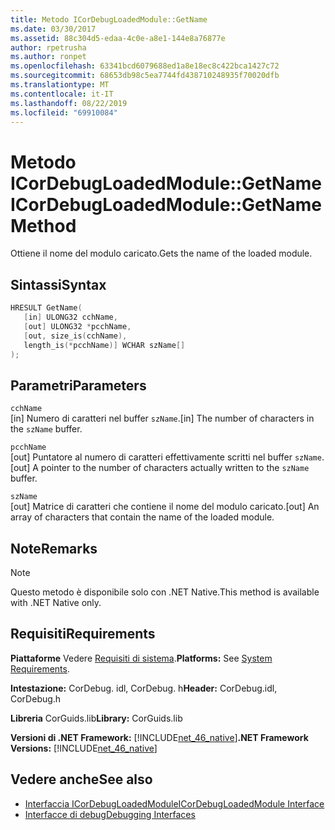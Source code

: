 ```yaml
---
title: Metodo ICorDebugLoadedModule::GetName
ms.date: 03/30/2017
ms.assetid: 88c304d5-edaa-4c0e-a8e1-144e8a76877e
author: rpetrusha
ms.author: ronpet
ms.openlocfilehash: 63341bcd6079688ed1a8e18ec8c422bca1427c72
ms.sourcegitcommit: 68653db98c5ea7744fd438710248935f70020dfb
ms.translationtype: MT
ms.contentlocale: it-IT
ms.lasthandoff: 08/22/2019
ms.locfileid: "69910084"
---
```

# <a name="icordebugloadedmodulegetname-method"></a><span data-ttu-id="0b267-102">Metodo ICorDebugLoadedModule::GetName</span><span class="sxs-lookup"><span data-stu-id="0b267-102">ICorDebugLoadedModule::GetName Method</span></span>
<span data-ttu-id="0b267-103">Ottiene il nome del modulo caricato.</span><span class="sxs-lookup"><span data-stu-id="0b267-103">Gets the name of the loaded module.</span></span>  
  
## <a name="syntax"></a><span data-ttu-id="0b267-104">Sintassi</span><span class="sxs-lookup"><span data-stu-id="0b267-104">Syntax</span></span>  
  
```cpp  
HRESULT GetName(  
   [in] ULONG32 cchName,  
   [out] ULONG32 *pcchName,  
   [out, size_is(cchName),  
   length_is(*pcchName)] WCHAR szName[]  
);  
```  
  
## <a name="parameters"></a><span data-ttu-id="0b267-105">Parametri</span><span class="sxs-lookup"><span data-stu-id="0b267-105">Parameters</span></span>  
 `cchName`  
 <span data-ttu-id="0b267-106">[in] Numero di caratteri nel buffer `szName`.</span><span class="sxs-lookup"><span data-stu-id="0b267-106">[in] The number of characters in the `szName` buffer.</span></span>  
  
 `pcchName`  
 <span data-ttu-id="0b267-107">[out] Puntatore al numero di caratteri effettivamente scritti nel buffer `szName`.</span><span class="sxs-lookup"><span data-stu-id="0b267-107">[out] A pointer to the number of characters actually written to the `szName` buffer.</span></span>  
  
 `szName`  
 <span data-ttu-id="0b267-108">[out] Matrice di caratteri che contiene il nome del modulo caricato.</span><span class="sxs-lookup"><span data-stu-id="0b267-108">[out] An array of characters that contain the name of the loaded module.</span></span>  
  
## <a name="remarks"></a><span data-ttu-id="0b267-109">Note</span><span class="sxs-lookup"><span data-stu-id="0b267-109">Remarks</span></span>  
  
> [!NOTE]
> <span data-ttu-id="0b267-110">Questo metodo è disponibile solo con .NET Native.</span><span class="sxs-lookup"><span data-stu-id="0b267-110">This method is available with .NET Native only.</span></span>  
  
## <a name="requirements"></a><span data-ttu-id="0b267-111">Requisiti</span><span class="sxs-lookup"><span data-stu-id="0b267-111">Requirements</span></span>  
 <span data-ttu-id="0b267-112">**Piattaforme** Vedere [Requisiti di sistema](../../../../docs/framework/get-started/system-requirements.md).</span><span class="sxs-lookup"><span data-stu-id="0b267-112">**Platforms:** See [System Requirements](../../../../docs/framework/get-started/system-requirements.md).</span></span>  
  
 <span data-ttu-id="0b267-113">**Intestazione:** CorDebug. idl, CorDebug. h</span><span class="sxs-lookup"><span data-stu-id="0b267-113">**Header:** CorDebug.idl, CorDebug.h</span></span>  
  
 <span data-ttu-id="0b267-114">**Libreria** CorGuids.lib</span><span class="sxs-lookup"><span data-stu-id="0b267-114">**Library:** CorGuids.lib</span></span>  
  
 <span data-ttu-id="0b267-115">**Versioni di .NET Framework:** [!INCLUDE[net_46_native](../../../../includes/net-46-native-md.md)]</span><span class="sxs-lookup"><span data-stu-id="0b267-115">**.NET Framework Versions:** [!INCLUDE[net_46_native](../../../../includes/net-46-native-md.md)]</span></span>  
  
## <a name="see-also"></a><span data-ttu-id="0b267-116">Vedere anche</span><span class="sxs-lookup"><span data-stu-id="0b267-116">See also</span></span>

- [<span data-ttu-id="0b267-117">Interfaccia ICorDebugLoadedModule</span><span class="sxs-lookup"><span data-stu-id="0b267-117">ICorDebugLoadedModule Interface</span></span>](../../../../docs/framework/unmanaged-api/debugging/icordebugloadedmodule-interface.md)
- [<span data-ttu-id="0b267-118">Interfacce di debug</span><span class="sxs-lookup"><span data-stu-id="0b267-118">Debugging Interfaces</span></span>](../../../../docs/framework/unmanaged-api/debugging/debugging-interfaces.md)
